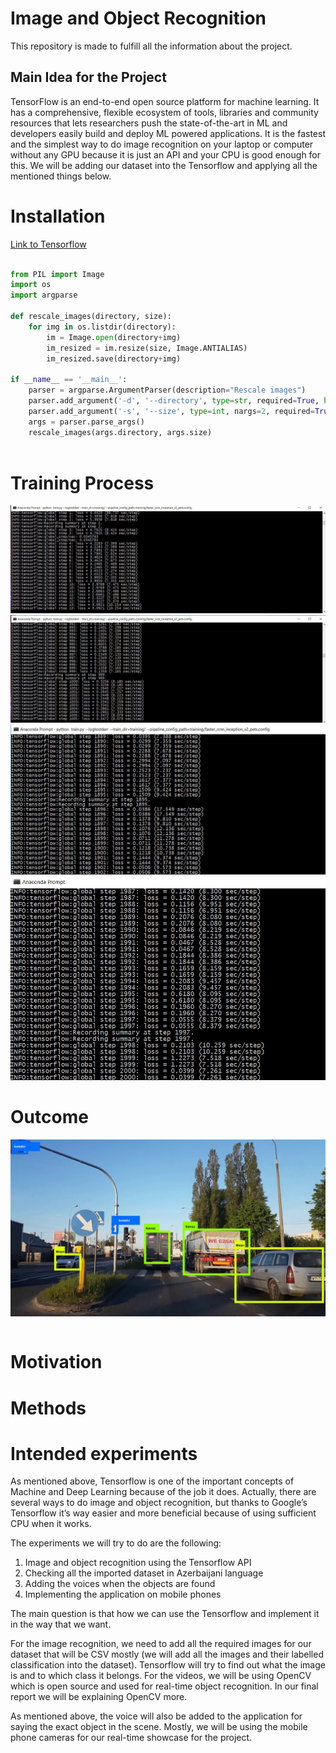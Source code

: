 # Image and Object Recognition

This repository is made to fulfill all the information about the project.

## Main Idea for the Project

TensorFlow is an end-to-end open source platform for machine learning. It has a comprehensive, flexible ecosystem of tools, libraries and community resources that lets researchers push the state-of-the-art in ML and developers easily build and deploy ML powered applications. It is the fastest and the simplest way to do image recognition on your laptop or computer without any GPU because it is just an API and your CPU is good enough for this. We will be adding our dataset into the Tensorflow and applying all the mentioned things below.


# Installation

[Link to Tensorflow](https://www.tensorflow.org/ "")

```python

from PIL import Image
import os
import argparse
 
def rescale_images(directory, size):
    for img in os.listdir(directory):
        im = Image.open(directory+img)
        im_resized = im.resize(size, Image.ANTIALIAS)
        im_resized.save(directory+img)
 
if __name__ == '__main__':
    parser = argparse.ArgumentParser(description="Rescale images")
    parser.add_argument('-d', '--directory', type=str, required=True, help='Directory containing the images')
    parser.add_argument('-s', '--size', type=int, nargs=2, required=True, metavar=('width', 'height'), help='Image size')
    args = parser.parse_args()
    rescale_images(args.directory, args.size)
    
```

# Training Process

![Training process first steps](https://github.com/nijatmursali/MachineLearningProject/blob/master/image/Capture.JPG)
![Training process first steps](https://github.com/nijatmursali/MachineLearningProject/blob/master/image/Capture1.JPG)
![Training process first steps](https://github.com/nijatmursali/MachineLearningProject/blob/master/image/Capture2.JPG)
![Training process first steps](https://github.com/nijatmursali/MachineLearningProject/blob/master/image/Capture4.JPG)

# Outcome 

![Image for project](https://github.com/nijatmursali/MachineLearningProject/blob/master/image/test.jpg)


```python
```



# Motivation

# Methods


# Intended experiments

>

As mentioned above, Tensorflow is one of the important concepts of Machine and Deep Learning because of the job it does. Actually, there are several ways to do image and object recognition, but thanks to Google’s Tensorflow it’s way easier and more beneficial because of using sufficient CPU when it works. 

The experiments we will try to do are the following:

1. Image and object recognition using the Tensorflow API
1. Checking all the imported dataset in Azerbaijani language
1. Adding the voices when the objects are found
1. Implementing the application on mobile phones

The main question is that how we can use the Tensorflow and implement it in the way that we want. 

For the image recognition, we need to add all the required images for our dataset that will be CSV mostly (we will add all the images and their labelled classification into the dataset). Tensorflow will try to find out what the image is and to which class it belongs. For the videos, we will be using OpenCV which is open source and used for real-time object recognition. In our final report we will be explaining OpenCV more. 

As mentioned above, the voice will also be added to the application for saying the exact object in the scene. Mostly, we will be using the mobile phone cameras for our real-time showcase for the project. 
